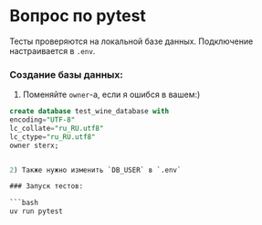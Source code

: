 # Вопрос по pytest 

Тесты проверяются на локальной базе данных. Подключение настраивается в `.env`. 

### Создание базы данных:

1) Поменяйте `owner`-а, если я ошибся в вашем:)

```sql
create database test_wine_database with
encoding="UTF-8"
lc_collate="ru_RU.utf8"
lc_ctype="ru_RU.utf8"
owner sterx;


2) Также нужно изменить `DB_USER` в `.env`

### Запуск тестов:

```bash
uv run pytest
```
